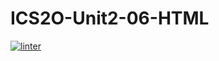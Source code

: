 # ICS2O-Unit2-06-HTML
[![linter](https://github.com/Aidan-Vezina/ICS2O-Unit-06-HTML/workflows/linter/badge.svg)](https://github.com/marketplace/actions/super-linter)
